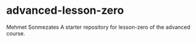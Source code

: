 # advanced-lesson-zero
Mehmet Sonmezates
A starter repository for lesson-zero of the advanced course.
